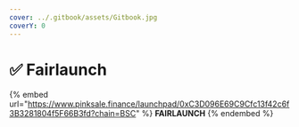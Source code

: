 ```yaml
---
cover: ../.gitbook/assets/Gitbook.jpg
coverY: 0
---
```


# ✅ Fairlaunch

{% embed url="https://www.pinksale.finance/launchpad/0xC3D096E69C9Cfc13f42c6f3B3281804f5F66B3fd?chain=BSC" %}
**FAIRLAUNCH**
{% endembed %}
